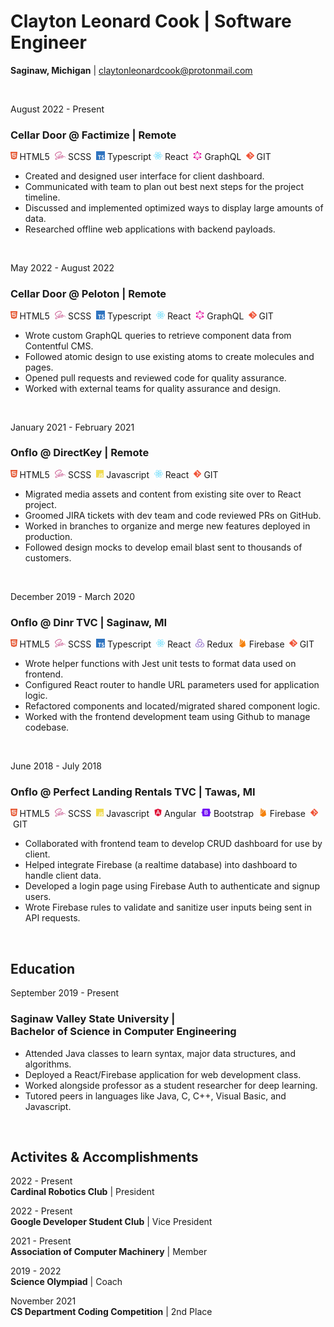 # Clayton Leonard Cook | Software Engineer
**Saginaw, Michigan** | [claytonleonardcook@protonmail.com](mailto:claytonleonardcook@protonmail.com)

<br/>

August&nbsp;2022 - Present
### **Cellar&nbsp;Door @ Factimize** | Remote
<img style="height: 1em;" src="static/html5.svg" />&nbsp;HTML5&nbsp;
<img style="height: 1em;" src="static/sass.svg" />&nbsp;SCSS&nbsp;
<img style="height: 1em;" src="static/typescript.svg" />&nbsp;Typescript
<img style="height: 1em;" src="static/react.svg" />&nbsp;React&nbsp;
<img style="height: 1em;" src="static/graphql.svg" />&nbsp;GraphQL&nbsp;
<img style="height: 1em;" src="static/git.svg" />&nbsp;GIT
<ul>
    <li>Created and designed user interface for client dashboard.</li>
    <li>Communicated with team to plan out best next steps for the project timeline.</li>
    <li>Discussed and implemented optimized ways to display large amounts of data.</li>
    <li>Researched offline web applications with backend payloads.</li>
</ul>

<br/>

May&nbsp;2022 - August&nbsp;2022
### **Cellar&nbsp;Door @ Peloton** | Remote
<img style="height: 1em;" src="static/html5.svg" />&nbsp;HTML5&nbsp;
<img style="height: 1em;" src="static/sass.svg" />&nbsp;SCSS&nbsp;
<img style="height: 1em;" src="static/typescript.svg" />&nbsp;Typescript&nbsp;
<img style="height: 1em;" src="static/react.svg" />&nbsp;React&nbsp;
<img style="height: 1em;" src="static/graphql.svg" />&nbsp;GraphQL&nbsp;
<img style="height: 1em;" src="static/git.svg" />&nbsp;GIT&nbsp;
<ul>
    <li>Wrote custom GraphQL queries to retrieve component data from Contentful CMS.</li>
    <li>Followed atomic design to use existing atoms to create molecules and pages.</li>
    <li>Opened pull requests and reviewed code for quality assurance.</li>
    <li>Worked with external teams for quality assurance and design.</li>
</ul>

<br/>

January&nbsp;2021 - February&nbsp;2021
### **Onflo @ DirectKey** | Remote
<img style="height: 1em;" src="static/html5.svg" />&nbsp;HTML5&nbsp;
<img style="height: 1em;" src="static/sass.svg" />&nbsp;SCSS&nbsp;
<img style="height: 1em;" src="static/javascript.svg" />&nbsp;Javascript&nbsp;
<img style="height: 1em;" src="static/react.svg" />&nbsp;React&nbsp;
<img style="height: 1em;" src="static/git.svg" />&nbsp;GIT&nbsp;
<ul>
    <li>Migrated media assets and content from existing site over to React project.</li>
    <li>Groomed JIRA tickets with dev team and code reviewed PRs on GitHub.</li>
    <li>Worked in branches to organize and merge new features deployed in production.</li>
    <li>Followed design mocks to develop email blast sent to thousands of customers.</li>
</ul>

<br/>

December&nbsp;2019 - March&nbsp;2020
### **Onflo @ Dinr&nbsp;TVC** | Saginaw,&nbsp;MI
<img style="height: 1em;" src="static/html5.svg" />&nbsp;HTML5&nbsp;
<img style="height: 1em;" src="static/sass.svg" />&nbsp;SCSS&nbsp;
<img style="height: 1em;" src="static/typescript.svg" />&nbsp;Typescript&nbsp;
<img style="height: 1em;" src="static/react.svg" />&nbsp;React&nbsp;
<img style="height: 1em;" src="static/redux.svg" />&nbsp;Redux&nbsp;
<img style="height: 1em;" src="static/firebase.svg" />&nbsp;Firebase&nbsp;
<img style="height: 1em;" src="static/git.svg" />&nbsp;GIT&nbsp;
<ul>
    <li>Wrote helper functions with Jest unit tests to format data used on frontend.</li>
    <li>Configured React router to handle URL parameters used for application logic.</li>
    <li>Refactored components and located/migrated shared component logic.</li>
    <li>Worked with the frontend development team using Github to manage codebase.</li>
</ul>

<br/>

June&nbsp;2018 - July&nbsp;2018

### **Onflo @ Perfect&nbsp;Landing&nbsp;Rentals&nbsp;TVC** | Tawas,&nbsp;MI
<img style="height: 1em;" src="static/html5.svg" />&nbsp;HTML5&nbsp;
<img style="height: 1em;" src="static/sass.svg" />&nbsp;SCSS&nbsp;
<img style="height: 1em;" src="static/javascript.svg" />&nbsp;Javascript&nbsp;
<img style="height: 1em;" src="static/angular.svg" />&nbsp;Angular&nbsp;
<img style="height: 1em;" src="static/bootstrap.svg" />&nbsp;Bootstrap&nbsp;
<img style="height: 1em;" src="static/firebase.svg" />&nbsp;Firebase&nbsp;
<img style="height: 1em;" src="static/git.svg" />&nbsp;GIT&nbsp;
<ul>
    <li>Collaborated with frontend team to develop CRUD dashboard for use by client.</li>
    <li>Helped integrate Firebase (a realtime database) into dashboard to handle client data.</li>
    <li>Developed a login page using Firebase Auth to authenticate and signup users.</li>
    <li>Wrote Firebase rules to validate and sanitize user inputs being sent in API requests.</li>
</ul>

<br/>

## Education

September&nbsp;2019 - Present
### **Saginaw&nbsp;Valley&nbsp;State&nbsp;University** | Bachelor&nbsp;of&nbsp;Science&nbsp;in&nbsp;Computer Engineering
<ul>
    <li>Attended Java classes to learn syntax, major data structures, and algorithms.</li>
    <li>Deployed a React/Firebase application for web development class.</li>
    <li>Worked alongside professor as a student researcher for deep learning.</li>
    <li>Tutored peers in languages like Java, C, C++, Visual Basic, and Javascript.</li>
</ul>

<br/>

## Activites&nbsp;&amp;&nbsp;Accomplishments

2022 - Present
<br/>
**Cardinal&nbsp;Robotics&nbsp;Club** | President

2022 - Present
<br/>
**Google&nbsp;Developer&nbsp;Student&nbsp;Club** | Vice&nbsp;President

2021 - Present
<br/>
**Association&nbsp;of&nbsp;Computer&nbsp;Machinery** | Member

2019 - 2022
<br/>
**Science&nbsp;Olympiad** | Coach

November&nbsp;2021
<br/>
**CS&nbsp;Department&nbsp;Coding&nbsp;Competition** | 2nd&nbsp;Place